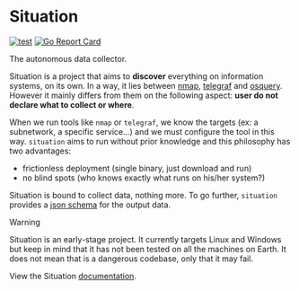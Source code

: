 # Situation

[![test](https://github.com/situation-sh/situation/actions/workflows/test.yaml/badge.svg)](https://github.com/situation-sh/situation/actions/workflows/test.yaml)
[![Go Report Card](https://goreportcard.com/badge/github.com/situation-sh/situation)](https://goreportcard.com/report/github.com/situation-sh/situation)

The autonomous data collector.

Situation is a project that aims to **discover** everything on information systems, on its own. In a way, it lies between [nmap](https://nmap.org/), [telegraf](https://www.influxdata.com/time-series-platform/telegraf/) and [osquery](https://osquery.io/). However it mainly differs from them on the following aspect: **user do not declare what to collect or where**.

When we run tools like `nmap` or `telegraf`, we know the targets (ex: a subnetwork, a specific service...) and we must configure the tool in this way. `situation` aims to run without prior knowledge and this philosophy has two advantages:

- frictionless deployment (single binary, just download and run)
- no blind spots (who knows exactly what runs on his/her system?)

Situation is bound to collect data, nothing more. To go further, `situation` provides a [json schema](https://github.com/situation-sh/situation/releases/download/v0.14.0/schema.json) for the output data.

> [!WARNING]  
> Situation is an early-stage project. It currently targets Linux and Windows but keep in mind that it has not been tested on all the machines on Earth. It does not mean that is a dangerous codebase, only that it may fail.

View the Situation [documentation](https://situation-sh.github.io/situation/).
